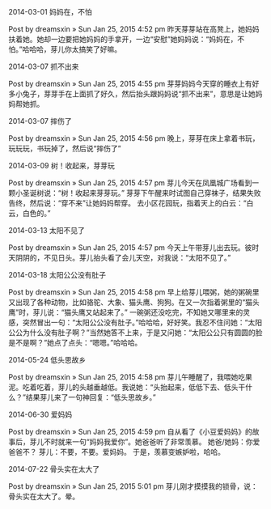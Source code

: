 2014-03-01 妈妈在，不怕

Post by dreamsxin » Sun Jan 25, 2015 4:52 pm
昨天芽芽站在高凳上，她妈妈扶着她。她却一边要把她妈妈的手拿开，一边“安慰”她妈妈说：“妈妈在，不怕。”哈哈哈，芽儿你太搞笑了好嘛。

2014-03-07 抓不出来

Post by dreamsxin » Sun Jan 25, 2015 4:55 pm
芽芽妈妈今天穿的睡衣上有好多小兔子，芽芽手在上面抓了好久，然后抬头跟妈妈说“抓不出来”，意思是让她妈妈帮她抓。

2014-03-07 摔伤了

Post by dreamsxin » Sun Jan 25, 2015 4:56 pm
晚上，芽芽在床上拿着书玩，玩玩玩，书玩掉了，然后说“摔伤了”

2014-03-09 树！收起来，芽芽玩

Post by dreamsxin » Sun Jan 25, 2015 4:57 pm
芽儿今天在凤凰城广场看到一颗小圣诞树说：“树！收起来芽芽玩。”
芽芽下午醒来时试图自己穿袜子，结果失败告终，然后说：“穿不来”让她妈妈帮穿。
去小区花园玩，指着天上的白云：“白云，白色的。”

2014-03-13 太阳不见了

Post by dreamsxin » Sun Jan 25, 2015 4:57 pm
今天上午带芽儿出去玩。彼时天阴阴的，不见日头。芽儿抬头看了会儿天空，对我说：“太阳不见了。”

2014-03-18 太阳公公没有肚子

Post by dreamsxin » Sun Jan 25, 2015 4:58 pm
早上给芽儿喂粥，她的粥碗里又出现了各种动物，比如骆驼、大象、猫头鹰、狗狗。在又一次指着粥里的“猫头鹰”时，芽儿说：“猫头鹰又站起来了。”
一碗粥还没吃完，不知她又哪里来的灵感，突然冒出一句：“太阳公公没有肚子。”哈哈哈，好好笑。我忍不住问她：“太阳公公为什么没有肚子啊？”当然她答不上来，于是又问她：“太阳公公只有圆圆的脸是不是啊？”她点了点头：“嗯嗯。”哈哈哈。

2014-05-24 低头思故乡

Post by dreamsxin » Sun Jan 25, 2015 4:58 pm
芽儿午睡醒了，我喂她吃果泥。吃着吃着，芽儿的头越垂越低。我说她：“头抬起来，低低下去、低头干什么？”结果芽儿来了一句神回复：“低头思故乡。”

2014-06-30 爱妈妈

Post by dreamsxin » Sun Jan 25, 2015 4:59 pm
自从看了《小豆爱妈妈》的故事后，芽儿不时就来一句“妈妈我爱你”。她爸爸听了非常羡慕。
她爸/她妈：你爱爸爸不？
芽儿：不要，不要。爱妈妈。
于是，羡慕变嫉妒啦，哈哈。

2014-07-22 骨头实在太大了

Post by dreamsxin » Sun Jan 25, 2015 5:01 pm
芽儿刚才摸摸我的锁骨，说：骨头实在太大了。晕。